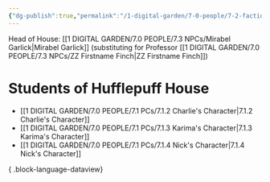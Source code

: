 ```yaml
---
{"dg-publish":true,"permalink":"/1-digital-garden/7-0-people/7-2-factions/7-2-3-hufflepuff-house/"}
---
```


Head of House: [[1 DIGITAL GARDEN/7.0 PEOPLE/7.3 NPCs/Mirabel Garlick\|Mirabel Garlick]] (substituting for Professor [[1 DIGITAL GARDEN/7.0 PEOPLE/7.3 NPCs/ZZ Firstname Finch\|ZZ Firstname Finch]])

# Students of Hufflepuff House

- [[1 DIGITAL GARDEN/7.0 PEOPLE/7.1 PCs/7.1.2 Charlie's Character\|7.1.2 Charlie's Character]]
- [[1 DIGITAL GARDEN/7.0 PEOPLE/7.1 PCs/7.1.3 Karima's Character\|7.1.3 Karima's Character]]
- [[1 DIGITAL GARDEN/7.0 PEOPLE/7.1 PCs/7.1.4 Nick's Character\|7.1.4 Nick's Character]]

{ .block-language-dataview}
